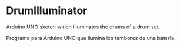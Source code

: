 # DrumIlluminator
Arduino UNO sketch which illuminates the drums of a drum set. 

Programa para Arduino UNO que ilumina los tambores de una batería.
